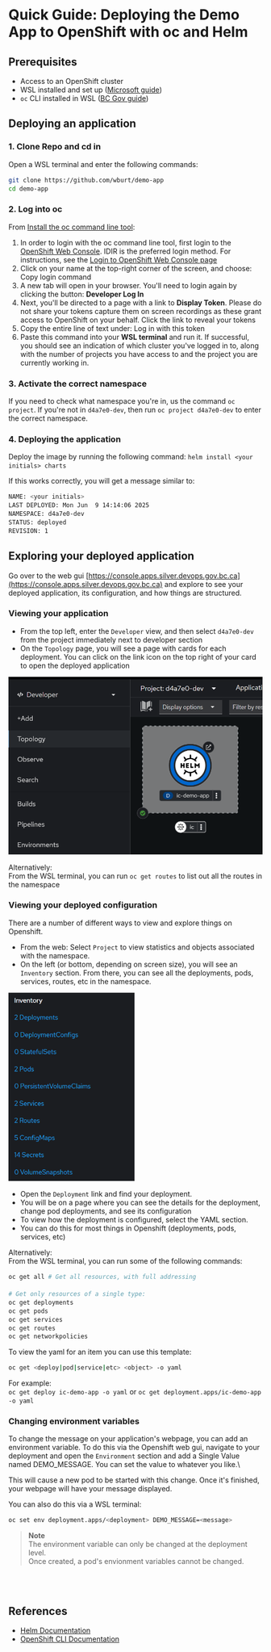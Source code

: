 # Quick Guide: Deploying the Demo App to OpenShift with oc and Helm


## Prerequisites
- Access to an OpenShift cluster
- WSL installed and set up ([Microsoft guide](https://learn.microsoft.com/en-us/windows/wsl/install))
- `oc` CLI installed in WSL ([BC Gov guide](https://developer.gov.bc.ca/docs/default/component/platform-developer-docs/docs/openshift-projects-and-access/install-the-oc-command-line-tool/))

## Deploying an application

### 1. Clone Repo and cd in

Open a WSL terminal and enter the following commands:
```sh
git clone https://github.com/wburt/demo-app
cd demo-app
```

### 2. Log into oc

From [Install the oc command line tool](https://developer.gov.bc.ca/docs/default/component/platform-developer-docs/docs/openshift-projects-and-access/install-the-oc-command-line-tool/):

1. In order to login with the oc command line tool, first login to the [OpenShift Web Console](https://console.apps.silver.devops.gov.bc.ca/). IDIR is the preferred login method. For instructions, see the [Login to OpenShift Web Console page](https://developer.gov.bc.ca/docs/default/component/platform-developer-docs/docs/openshift-projects-and-access/login-to-openshift/)
2. Click on your name at the top-right corner of the screen, and choose: Copy login command
3. A new tab will open in your browser. You'll need to login again by clicking the button: **Developer Log In**
4. Next, you'll be directed to a page with a link to **Display Token**. Please do not share your tokens capture them on screen recordings as these grant access to OpenShift on your behalf. Click the link to reveal your tokens
5. Copy the entire line of text under: Log in with this token
6. Paste this command into your **WSL terminal** and run it. If successful, you should see an indication of which cluster you've logged in to, along with the number of projects you have access to and the project you are currently working in.

### 3. Activate the correct namespace
If you need to check what namespace you're in, us the command `oc project`. If you're not in `d4a7e0-dev`, then run `oc project d4a7e0-dev` to enter the correct namespace.

### 4. Deploying the application
Deploy the image by running the following command:
`helm install <your initials> charts`

If this works correctly, you will get a message similar to:
```sh
NAME: <your initials>
LAST DEPLOYED: Mon Jun  9 14:14:06 2025
NAMESPACE: d4a7e0-dev
STATUS: deployed
REVISION: 1
```

## Exploring your deployed application

Go over to the web gui [https://console.apps.silver.devops.gov.bc.ca](https://console.apps.silver.devops.gov.bc.ca) and explore to see your deployed application, its configuration, and how things are structured.

### Viewing your application
- From the top left, enter the `Developer` view, and then select `d4a7e0-dev` from the project immediately next to developer section
- On the `Topology` page, you will see a page with cards for each deployment. You can click on the link icon on the top right of your card to open the deployed application

<img src="images/oc-topology.png" alt="Topology in Openshift GUI" width="800">

Alternatively:\
From the WSL terminal, you can run `oc get routes` to list out all the routes in the namespace


### Viewing your deployed configuration
There are a number of different ways to view and explore things on Openshift.

- From the web: Select `Project` to view statistics and objects associated with the namespace.
- On the left (or bottom, depending on screen size), you will see an `Inventory` section. From there, you can see all the deployments, pods, services, routes, etc in the namespace.

<img src="images/oc-inventory.png" alt="Inventory in Openshift GUI" width="250">

- Open the `Deployment` link and find your deployment.
- You will be on a page where you can see the details for the deployment, change pod deployments, and see its configuration
- To view how the deployment is configured, select the YAML section.
- You can do this for most things in Openshift (deployments, pods, services, etc)


Alternatively:\
From the WSL terminal, you can run some of the following commands:
```sh
oc get all # Get all resources, with full addressing

# Get only resources of a single type:
oc get deployments
oc get pods
oc get services
oc get routes
oc get networkpolicies
```
To view the yaml for an item you can use this template:
```sh
oc get <deploy|pod|service|etc> <object> -o yaml
```

For example:\
`oc get deploy ic-demo-app -o yaml` or `oc get deployment.apps/ic-demo-app -o yaml`

### Changing environment variables

To change the message on your application's webpage, you can add an environment variable.
To do this via the Openshift web gui, navigate to your deployment and open the `Environment`
section and add a Single Value named DEMO_MESSAGE. You can set the value to whatever you like.\

This will cause a new pod to be started with this change. Once it's finished, your webpage will have your message displayed.

You can also do this via a WSL terminal:
```sh
oc set env deployment.apps/<deployment> DEMO_MESSAGE=<message>
```

> **Note**\
> The environment variable can only be changed at the deployment level.\
> Once created, a pod's envionment variables cannot be changed.

<br/><br/>

## References
- [Helm Documentation](https://helm.sh/docs/)
- [OpenShift CLI Documentation](https://docs.openshift.com/container-platform/latest/cli_reference/openshift_cli/developer-cli-commands.html)